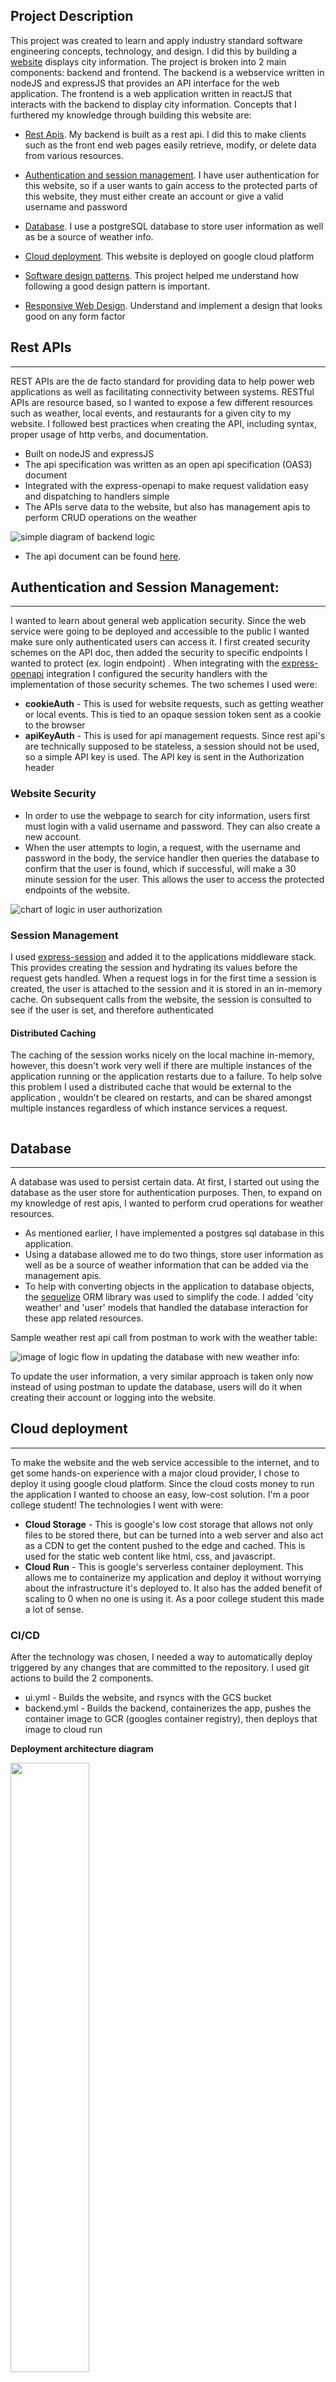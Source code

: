 ## Project Description
This project was created to learn and apply industry standard software engineering concepts, technology, and design. I did this by building a [website](https://jacktabb.net/) displays city information. The project is broken into 2 main components: backend and frontend.
The backend is a webservice written in nodeJS and expressJS that provides an API interface for the web application. The frontend is a web application written in reactJS that interacts with the backend to display city information. Concepts that I furthered my knowledge through building this website are:

* [Rest Apis](#rest-apis). My backend is built as a rest api. I did this to make clients such as the front end web pages easily retrieve, modify, or delete data from various resources.

* [Authentication and session management](#authentication-and-session-management). I have user authentication for this website, so if a user wants to gain access to the protected parts of this website, they must either create an account or give a valid username and password 

* [Database](#database). I use a postgreSQL database to store user information as well as be a source of weather info. 

* [Cloud deployment](#cloud-deployment). This website is deployed on google cloud platform

* [Software design patterns](#software-design-patterns). This project helped me understand how following a good design pattern is important.

* [Responsive Web Design](#responsive-web-design). Understand and implement a design that looks good on any form factor

## Rest APIs

---
REST APIs are the de facto standard for providing data to help power web applications as well as facilitating connectivity between systems.
RESTful APIs are resource based, so I wanted to expose a few different resources such as weather, local events, and restaurants for a given city to my website.
I followed best practices when creating the API, including syntax, proper usage of http verbs, and documentation. 

* Built on nodeJS and expressJS
* The api specification was written as an open api specification (OAS3) document 
* Integrated with the express-openapi to make request validation easy and dispatching to handlers simple
* The APIs serve data to the website, but also has management apis to perform CRUD operations on the weather

![simple diagram of backend logic](imagesForReadme/restapi.png)
 
* The api document can be found [here](https://jtabb1213.github.io/weather/#/).

## Authentication and Session Management:

---
I wanted to learn about general web application security. Since the web service were going to be deployed and accessible to the public I wanted make sure only
authenticated users can access it. I first created security schemes on the API doc, then added the security to specific endpoints I wanted to protect (ex. login endpoint)
. When integrating with the [express-openapi](https://www.npmjs.com/package/express-openapi) integration I configured the security handlers with the implementation of those security schemes. The two schemes I used were:
* __cookieAuth__ - This is used for website requests, such as getting weather or local events. This is tied to an opaque session token sent as a cookie to the browser
* __apiKeyAuth__ - This is used for api management requests. Since rest api's are technically supposed to be stateless, a session should not be used, so a simple API key is used. The API key is sent in the Authorization header

### Website Security
* In order to use the webpage to search for city information, users first must login with a valid username and password. They can also create a new account.
* When the user attempts to login, a request, with the username and password in the body, the service handler then queries the database to confirm that the user is found, which if successful, will make a 30 minute session for the user. This allows the user to access the protected endpoints of the website.

![chart of logic in user authorization](imagesForReadme/imagedb.png)

### Session Management
I used [express-session](https://www.npmjs.com/package/express-session) and added it to the applications middleware stack. 
This provides creating the session and hydrating its values before the request gets handled. When a request logs in for the first time a session is created, the user is attached
to the session and it is stored in an in-memory cache. On subsequent calls from the website, the session is consulted to see if the user is set, and therefore authenticated 

#### Distributed Caching
The caching of the session works nicely on the local machine in-memory, however, this doesn't work very well if there are multiple instances of the application running
or the application restarts due to a failure. To help solve this problem I used a distributed cache that would be external to the application
, wouldn't be cleared on restarts, and can be shared amongst multiple instances regardless of which instance services a request.

<img scr="imagesForReadme/imageSC.png" width="50%">

## Database

---
A database was used to persist certain data. At first, I started out using the database as the user store for authentication purposes. 
Then, to expand on my knowledge of rest apis, I wanted to perform crud operations for weather resources.


* As mentioned earlier, I have implemented a postgres sql database in this application.
* Using a database allowed me to do two things, store user information as well as be a source of weather information that can be added via the management apis. 
* To help with converting objects in the application to database objects, the [sequelize](https://www.npmjs.com/package/sequelize) ORM library was used to simplify the code. I added 'city weather' and 'user' models that handled the database interaction for these app related resources.

Sample weather rest api call from postman to work with the weather table:

![image of logic flow in updating the database with new weather info:](imagesForReadme/imageWeatherDB.png)

To update the user information, a very similar approach is taken only now instead of using postman to update the database, users will do it when creating their account or logging into the website.

## Cloud deployment

---
To make the website and the web service accessible to the internet, and to get some hands-on experience with a major cloud provider, I chose to deploy it using google cloud platform.
Since the cloud costs money to run the application I wanted to choose an easy, low-cost solution. I'm a poor college student! The technologies I went with were:

* __Cloud Storage__ - This is google's low cost storage that allows not only files to be stored there, but can be turned into a web server and also act as a CDN to get the content pushed to the edge and cached. This is used for the static web content like html, css, and javascript.
* __Cloud Run__ - This is google's serverless container deployment. This allows me to containerize my application and deploy it without worrying about the infrastructure it's deployed to. It also has the added benefit of scaling to 0 when no one is using it. As a poor college student this made a lot of sense. 

### CI/CD
After the technology was chosen, I needed a way to automatically deploy triggered by any changes that are committed to the repository. I used git actions to build the 2 components.

* ui.yml - Builds the website, and rsyncs with the GCS bucket
* backend.yml - Builds the backend, containerizes the app, pushes the container image to GCR (googles container registry), then deploys that image to cloud run 


__Deployment architecture diagram__

<img src="imagesForReadme/image1.png" width="50%">


## Software design patterns

---

I have been studying the famous [design patterns](https://en.wikipedia.org/wiki/Design_Patterns)
 book and wanted to try implementing some of them in the application. At first I started just writing code, but I soon started to see and identify some patterns
that would make development easier, cleaner, and better organized. One pattern that emerged was the [delegate pattern](https://en.wikipedia.org/wiki/Delegation_pattern#:~:text=In%20software%20engineering%2C%20the%20delegation,but%20with%20the%20original%20context.)

### Delegate
For the web service I wanted to have multiple providers for weather. I needed a way to easily switch between providers without having to rewrite code to accomplish it. I created a main service that requests were sent
which would then contain a delegate for the real service, and forward the request to the delegate to handle. The switching of the provider was done through a config file

__Below is a model of the backend design, where I followed this pattern__

![Model of backend design](imagesForReadme/image2.png)

### Service Provider Interface
The [SPI](https://en.wikipedia.org/wiki/Service_provider_interface) pattern was used to have many different implementations of weather providers, including my own. The interface was a strict contract that had to return data in a consistent format to the caller. 
This had the advantage of using any service provider, and not having to change the UI code. I can see this being very useful in a real site where one provider may be down, so a fallback would be to use a backup service provider. This would make the overall service have a 
high degree of availability.

## Responsive Web Design

---

The UI was implemented using reactJS, and [MUI](https://mui.com/material-ui/guides/responsive-ui/) as the design system. The implementation of MUI on react has responsive layouts built in. 
By using the breakpoints and changing the layout direction or col/row sizes based on those breakpoints as well as reducing font size, spacing, margins, etc..
helped make the application look good on browsers, tablets, or mobile devices.


